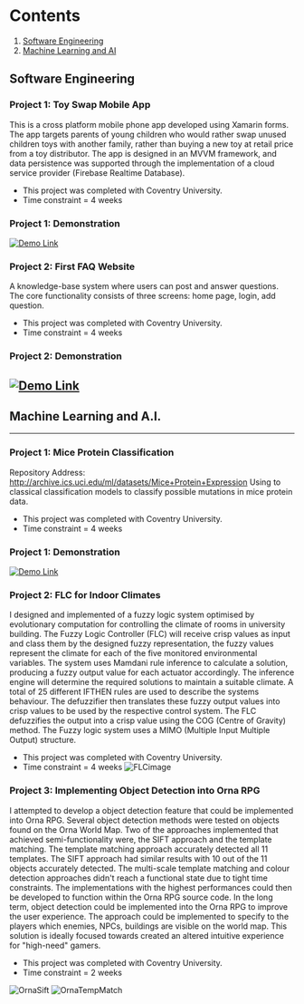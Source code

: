 # Contents
1. [Software Engineering](#software-engineering)
2. [Machine Learning and AI](#machine-learning-and-ai)

## Software Engineering

### Project 1: Toy Swap Mobile App
This is a cross platform mobile phone app developed using Xamarin forms. The app targets parents of young children who would rather swap unused children toys with another family, rather than buying a new toy at retail price from a toy distributor. The app is designed in an MVVM framework, and data persistence was supported through the implementation of a cloud service provider (Firebase Realtime Database).
- This project was completed with Coventry University.
- Time constraint = 4 weeks

### Project 1: Demonstration
[![Demo Link](https://img.youtube.com/vi/pGUIrtsMeps/maxresdefault.jpg)](https://youtu.be/pGUIrtsMeps)

### Project 2: First FAQ Website
A knowledge-base system where users can post and answer questions.
The core functionality consists of three screens: home page, login, add question.
- This project was completed with Coventry University.
- Time constraint = 4 weeks

### Project 2: Demonstration
[![Demo Link](https://img.youtube.com/vi/eIv7m94olt8/maxresdefault.jpg)](https://youtu.be/eIv7m94olt8)
---
## Machine Learning and A.I.
---
### Project 1: Mice Protein Classification
Repository Address: http://archive.ics.uci.edu/ml/datasets/Mice+Protein+Expression
Using to classical classification models to classify possible mutations in mice protein data.
- This project was completed with Coventry University.
- Time constraint = 4 weeks

### Project 1: Demonstration
[![Demo Link](https://img.youtube.com/vi/jQ4u4y8--IY/maxresdefault.jpg)](https://youtu.be/jQ4u4y8--IY)

### Project 2: FLC for Indoor Climates
I designed and implemented of a fuzzy logic system optimised by evolutionary computation for controlling the climate of rooms in university building. The Fuzzy Logic Controller (FLC) will receive crisp values as input and class them by the designed fuzzy representation, the fuzzy values represent the climate for each of the five monitored environmental variables. The system uses Mamdani rule inference to calculate a solution, producing a fuzzy output value for each actuator accordingly. The inference engine will determine the required solutions to maintain a suitable climate. A total of 25 different IFTHEN rules are used to describe the systems behaviour. The defuzzifier then translates these fuzzy output values into crisp values to be used by the respective control system. The FLC defuzzifies the output into a crisp value using the COG (Centre of Gravity) method. The Fuzzy logic system uses a MIMO (Multiple Input Multiple Output) structure.
- This project was completed with Coventry University.
- Time constraint = 4 weeks
![FLCimage](https://user-images.githubusercontent.com/56298476/209697117-f8a07908-e56d-4f98-a8e6-c5d04d5c3fc4.png)

### Project 3: Implementing Object Detection into Orna RPG
I attempted to develop a object detection feature that could be implemented into Orna RPG. Several object detection methods were tested on objects found on the Orna World Map. Two of the approaches implemented that achieved semi-functionality were, the SIFT approach and the template matching. The template matching approach accurately detected all 11 templates. The SIFT approach had similar results with 10 out of the 11 objects accurately detected. The multi-scale template matching and colour detection approaches didn't reach a functional state due to tight time constraints. The implementations with the highest performances could then be developed to function within the Orna RPG source code. In the long term, object detection could be implemented into the Orna RPG to improve the user experience. The approach could be implemented to specify to the players which enemies, NPCs, buildings are visible on the world map. This solution is ideally focused towards created an altered intuitive experience for "high-need" gamers.
- This project was completed with Coventry University.
- Time constraint = 2 weeks

![OrnaSift](https://user-images.githubusercontent.com/56298476/209700076-d72399a3-8a9f-476a-8d5d-b67c38ae8f05.png)
![OrnaTempMatch](https://user-images.githubusercontent.com/56298476/209700140-d394d722-45d4-4587-8c80-48fc644fb60a.png)
